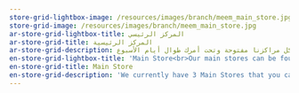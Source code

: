```yaml
---
store-grid-lightbox-image: /resources/images/branch/meem_main_store.jpg
store-grid-image: /resources/images/branch/meem_main_store.jpg
ar-store-grid-lightbox-title: المركز الرئيسي
ar-store-grid-title: المركز الرئيسية
ar-store-grid-description: حاليا عندنا 3 مراكز رئيسية تقدر تزورها. مركز في الرياض، ومركز في جدة ومركز في الظهران.                                                           كل مراكزنا مفتوحة وتحت أمرك طوال أيام الأسبوع.
en-store-grid-lightbox-title: 'Main Store<br>Our main stores can be found in Riyadh, Jeddah, and Dhahran and are open 7 days a week to assist customers.'
en-store-grid-title: Main Store
en-store-grid-description: 'We currently have 3 Main Stores that you can visit. One in Riyadh, one in Jeddah, and one in Dhahran. They are open 7 days a week.'
---
```


